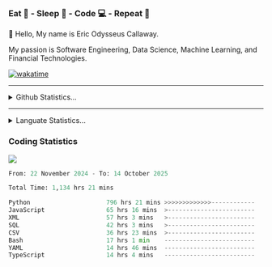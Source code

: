 <h3>Eat 🍴 - Sleep 🛌 - Code 💻 - Repeat 🔁</h3>

👋 Hello, My name is Eric Odysseus Callaway.

My passion is Software Engineering, Data Science, Machine Learning, and Financial Technologies.

[![wakatime](https://wakatime.com/badge/user/6717695f-6a13-47e3-aa16-c813e12c0985.svg)](https://wakatime.com/@6717695f-6a13-47e3-aa16-c813e12c0985)
<hr>
<details>
  <summary>
    Github Statistics...
  </summary>
    <p align="center">
      <img src="https://github-readme-stats.vercel.app/api?username=EricCallaway&show_icons=true"/>
    </p>
</details>
</hr>

<hr>
<details>
  <summary>
    Languate Statistics...
  </summary>
    <p align="center">
      <img src="https://wakatime.com/share/@Odysseus/6fc7c863-6fba-4e57-a6af-ed1f2fa8d560.svg"/>
    </p>
</details>
</hr>


<h3>Coding Statistics</h3>
<img src="https://wakatime.com/share/@Odysseus/5e02c832-9cc5-49a3-8f4c-bd2647d78fca.svg"/>
<!--START_SECTION:waka-->

```python
From: 22 November 2024 - To: 14 October 2025

Total Time: 1,134 hrs 21 mins

Python                     796 hrs 21 mins >>>>>>>>>>>>>------------   50.98 %
JavaScript                 65 hrs 16 mins  >------------------------   04.18 %
XML                        57 hrs 3 mins   >------------------------   03.65 %
SQL                        42 hrs 3 mins   >------------------------   02.69 %
CSV                        36 hrs 23 mins  >------------------------   02.33 %
Bash                       17 hrs 1 min    -------------------------   01.09 %
YAML                       14 hrs 46 mins  -------------------------   00.95 %
TypeScript                 14 hrs 4 mins   -------------------------   00.90 %
```

<!--END_SECTION:waka-->
